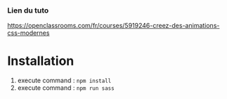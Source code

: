 ### Lien du tuto
https://openclassrooms.com/fr/courses/5919246-creez-des-animations-css-modernes

# Installation

1. execute command : 
`npm install`
1. execute command :
`npm run sass`
